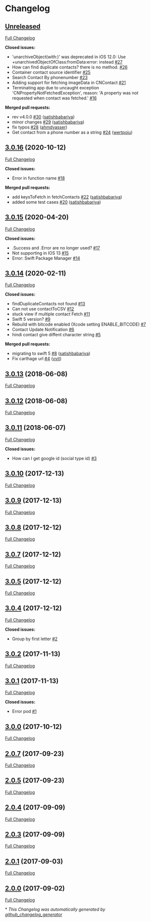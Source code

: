 # Changelog

## [Unreleased](https://github.com/satishbabariya/SwiftyContacts/tree/HEAD)

[Full Changelog](https://github.com/satishbabariya/SwiftyContacts/compare/3.0.16...HEAD)

**Closed issues:**

- 'unarchiveObject\(with:\)' was deprecated in iOS 12.0: Use +unarchivedObjectOfClass:fromData:error: instead [\#27](https://github.com/satishbabariya/SwiftyContacts/issues/27)
- How can find duplicate contacts? there is no method.  [\#26](https://github.com/satishbabariya/SwiftyContacts/issues/26)
- Container contact source identifier [\#25](https://github.com/satishbabariya/SwiftyContacts/issues/25)
- Search Contact By phonenumber [\#23](https://github.com/satishbabariya/SwiftyContacts/issues/23)
- Adding support for fetching imageData in CNContact [\#21](https://github.com/satishbabariya/SwiftyContacts/issues/21)
- Terminating app due to uncaught exception 'CNPropertyNotFetchedException', reason: 'A property was not requested when contact was fetched.' [\#16](https://github.com/satishbabariya/SwiftyContacts/issues/16)

**Merged pull requests:**

- rev v4.0.0 [\#30](https://github.com/satishbabariya/SwiftyContacts/pull/30) ([satishbabariya](https://github.com/satishbabariya))
- minor changes [\#29](https://github.com/satishbabariya/SwiftyContacts/pull/29) ([satishbabariya](https://github.com/satishbabariya))
- fix typos [\#28](https://github.com/satishbabariya/SwiftyContacts/pull/28) ([ahmdyasser](https://github.com/ahmdyasser))
- Get contact from a phone number as a string [\#24](https://github.com/satishbabariya/SwiftyContacts/pull/24) ([wertpoiu](https://github.com/wertpoiu))

## [3.0.16](https://github.com/satishbabariya/SwiftyContacts/tree/3.0.16) (2020-10-12)

[Full Changelog](https://github.com/satishbabariya/SwiftyContacts/compare/3.0.15...3.0.16)

**Closed issues:**

- Error in function name [\#18](https://github.com/satishbabariya/SwiftyContacts/issues/18)

**Merged pull requests:**

- add keysToFetch in fetchContacts [\#22](https://github.com/satishbabariya/SwiftyContacts/pull/22) ([satishbabariya](https://github.com/satishbabariya))
- added some test cases [\#20](https://github.com/satishbabariya/SwiftyContacts/pull/20) ([satishbabariya](https://github.com/satishbabariya))

## [3.0.15](https://github.com/satishbabariya/SwiftyContacts/tree/3.0.15) (2020-04-20)

[Full Changelog](https://github.com/satishbabariya/SwiftyContacts/compare/3.0.14...3.0.15)

**Closed issues:**

- .Success and .Error are no longer used? [\#17](https://github.com/satishbabariya/SwiftyContacts/issues/17)
- Not supporting in IOS 13 [\#15](https://github.com/satishbabariya/SwiftyContacts/issues/15)
- Error: Swift Package Manager [\#14](https://github.com/satishbabariya/SwiftyContacts/issues/14)

## [3.0.14](https://github.com/satishbabariya/SwiftyContacts/tree/3.0.14) (2020-02-11)

[Full Changelog](https://github.com/satishbabariya/SwiftyContacts/compare/3.0.13...3.0.14)

**Closed issues:**

- findDuplicateContacts not found [\#13](https://github.com/satishbabariya/SwiftyContacts/issues/13)
- Can not use contactToCSV [\#12](https://github.com/satishbabariya/SwiftyContacts/issues/12)
- stuck view if multiple contact Fetch [\#11](https://github.com/satishbabariya/SwiftyContacts/issues/11)
- Swift 5 version? [\#9](https://github.com/satishbabariya/SwiftyContacts/issues/9)
- Rebuild with bitcode enabled \(Xcode setting ENABLE\_BITCODE\) [\#7](https://github.com/satishbabariya/SwiftyContacts/issues/7)
- Contact Update Notification [\#6](https://github.com/satishbabariya/SwiftyContacts/issues/6)
- hindi contact give diffent character string [\#5](https://github.com/satishbabariya/SwiftyContacts/issues/5)

**Merged pull requests:**

- migrating to swift 5 [\#8](https://github.com/satishbabariya/SwiftyContacts/pull/8) ([satishbabariya](https://github.com/satishbabariya))
- Fix carthage url [\#4](https://github.com/satishbabariya/SwiftyContacts/pull/4) ([vvit](https://github.com/vvit))

## [3.0.13](https://github.com/satishbabariya/SwiftyContacts/tree/3.0.13) (2018-06-08)

[Full Changelog](https://github.com/satishbabariya/SwiftyContacts/compare/3.0.12...3.0.13)

## [3.0.12](https://github.com/satishbabariya/SwiftyContacts/tree/3.0.12) (2018-06-08)

[Full Changelog](https://github.com/satishbabariya/SwiftyContacts/compare/3.0.11...3.0.12)

## [3.0.11](https://github.com/satishbabariya/SwiftyContacts/tree/3.0.11) (2018-06-07)

[Full Changelog](https://github.com/satishbabariya/SwiftyContacts/compare/3.0.10...3.0.11)

**Closed issues:**

- How can I get google id \(social type id\) [\#3](https://github.com/satishbabariya/SwiftyContacts/issues/3)

## [3.0.10](https://github.com/satishbabariya/SwiftyContacts/tree/3.0.10) (2017-12-13)

[Full Changelog](https://github.com/satishbabariya/SwiftyContacts/compare/3.0.9...3.0.10)

## [3.0.9](https://github.com/satishbabariya/SwiftyContacts/tree/3.0.9) (2017-12-13)

[Full Changelog](https://github.com/satishbabariya/SwiftyContacts/compare/3.0.8...3.0.9)

## [3.0.8](https://github.com/satishbabariya/SwiftyContacts/tree/3.0.8) (2017-12-12)

[Full Changelog](https://github.com/satishbabariya/SwiftyContacts/compare/3.0.7...3.0.8)

## [3.0.7](https://github.com/satishbabariya/SwiftyContacts/tree/3.0.7) (2017-12-12)

[Full Changelog](https://github.com/satishbabariya/SwiftyContacts/compare/3.0.5...3.0.7)

## [3.0.5](https://github.com/satishbabariya/SwiftyContacts/tree/3.0.5) (2017-12-12)

[Full Changelog](https://github.com/satishbabariya/SwiftyContacts/compare/3.0.4...3.0.5)

## [3.0.4](https://github.com/satishbabariya/SwiftyContacts/tree/3.0.4) (2017-12-12)

[Full Changelog](https://github.com/satishbabariya/SwiftyContacts/compare/3.0.2...3.0.4)

**Closed issues:**

- Group by first letter [\#2](https://github.com/satishbabariya/SwiftyContacts/issues/2)

## [3.0.2](https://github.com/satishbabariya/SwiftyContacts/tree/3.0.2) (2017-11-13)

[Full Changelog](https://github.com/satishbabariya/SwiftyContacts/compare/3.0.1...3.0.2)

## [3.0.1](https://github.com/satishbabariya/SwiftyContacts/tree/3.0.1) (2017-11-13)

[Full Changelog](https://github.com/satishbabariya/SwiftyContacts/compare/3.0.0...3.0.1)

**Closed issues:**

- Error pod [\#1](https://github.com/satishbabariya/SwiftyContacts/issues/1)

## [3.0.0](https://github.com/satishbabariya/SwiftyContacts/tree/3.0.0) (2017-10-12)

[Full Changelog](https://github.com/satishbabariya/SwiftyContacts/compare/2.0.7...3.0.0)

## [2.0.7](https://github.com/satishbabariya/SwiftyContacts/tree/2.0.7) (2017-09-23)

[Full Changelog](https://github.com/satishbabariya/SwiftyContacts/compare/2.0.5...2.0.7)

## [2.0.5](https://github.com/satishbabariya/SwiftyContacts/tree/2.0.5) (2017-09-23)

[Full Changelog](https://github.com/satishbabariya/SwiftyContacts/compare/2.0.4...2.0.5)

## [2.0.4](https://github.com/satishbabariya/SwiftyContacts/tree/2.0.4) (2017-09-09)

[Full Changelog](https://github.com/satishbabariya/SwiftyContacts/compare/2.0.3...2.0.4)

## [2.0.3](https://github.com/satishbabariya/SwiftyContacts/tree/2.0.3) (2017-09-09)

[Full Changelog](https://github.com/satishbabariya/SwiftyContacts/compare/2.0.1...2.0.3)

## [2.0.1](https://github.com/satishbabariya/SwiftyContacts/tree/2.0.1) (2017-09-03)

[Full Changelog](https://github.com/satishbabariya/SwiftyContacts/compare/2.0.0...2.0.1)

## [2.0.0](https://github.com/satishbabariya/SwiftyContacts/tree/2.0.0) (2017-09-02)

[Full Changelog](https://github.com/satishbabariya/SwiftyContacts/compare/d84176b5b107674f2467a3658194ced284ff995c...2.0.0)



\* *This Changelog was automatically generated by [github_changelog_generator](https://github.com/github-changelog-generator/github-changelog-generator)*
